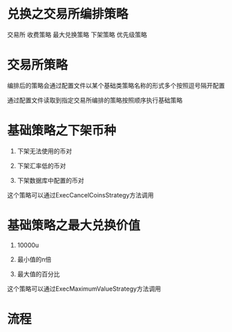 # 兑换之交易所编排策略

交易所 收费策略 最大兑换策略 下架策略 优先级策略



# 交易所策略

编排后的策略会通过配置文件以某个基础类策略名称的形式多个按照逗号隔开配置

通过配置文件读取到指定交易所编排的策略按照顺序执行基础策略





# 基础策略之下架币种 

1. 下架无法使用的币对

2. 下架汇率低的币对
3. 下架数据库中配置的币对

这个策略可以通过ExecCancelCoinsStrategy方法调用



# 基础策略之最大兑换价值

1. 10000u

2. 最小值的n倍

3. 最大值的百分比

这个策略可以通过ExecMaximumValueStrategy方法调用



# 流程

​	